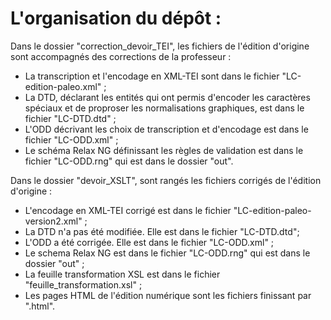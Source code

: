 # L'organisation du dépôt :

Dans le dossier "correction_devoir_TEI", les fichiers de l'édition d'origine sont accompagnés des corrections de la professeur : 
- La transcription et l'encodage en XML-TEI sont dans le fichier "LC-edition-paleo.xml" ;
- La DTD, déclarant les entités qui ont permis d'encoder les caractères spéciaux et de proproser les normalisations graphiques, est dans le fichier "LC-DTD.dtd" ;
- L'ODD décrivant les choix de transcription et d'encodage est dans le fichier "LC-ODD.xml" ;
- Le schéma Relax NG définissant les règles de validation est dans le fichier "LC-ODD.rng" qui est dans le dossier "out".

Dans le dossier "devoir_XSLT", sont rangés les fichiers corrigés de l'édition d'origine :
- L'encodage en XML-TEI corrigé est dans le fichier "LC-edition-paleo-version2.xml" ;
- La DTD n'a pas été modifiée. Elle est dans le fichier "LC-DTD.dtd";
- L'ODD a été corrigée. Elle est dans le fichier "LC-ODD.xml" ;
- Le schema Relax NG est dans le fichier "LC-ODD.rng" qui est dans le dossier "out" ;
- La feuille transformation XSL est dans le fichier "feuille_transformation.xsl" ;
- Les pages HTML de l'édition numérique sont les fichiers finissant par ".html". 

